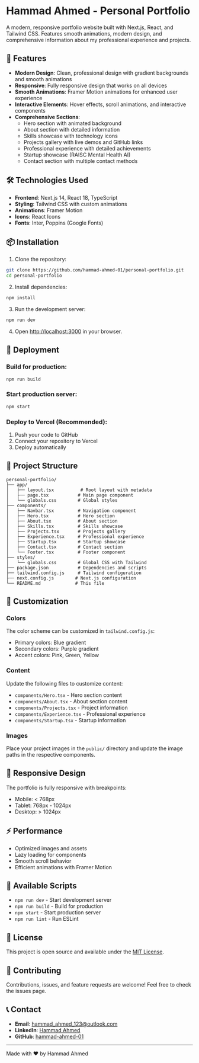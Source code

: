 # Hammad Ahmed - Personal Portfolio

A modern, responsive portfolio website built with Next.js, React, and Tailwind CSS. Features smooth animations, modern design, and comprehensive information about my professional experience and projects.

## 🚀 Features

- **Modern Design**: Clean, professional design with gradient backgrounds and smooth animations
- **Responsive**: Fully responsive design that works on all devices
- **Smooth Animations**: Framer Motion animations for enhanced user experience
- **Interactive Elements**: Hover effects, scroll animations, and interactive components
- **Comprehensive Sections**:
  - Hero section with animated background
  - About section with detailed information
  - Skills showcase with technology icons
  - Projects gallery with live demos and GitHub links
  - Professional experience with detailed achievements
  - Startup showcase (RAISC Mental Health AI)
  - Contact section with multiple contact methods

## 🛠️ Technologies Used

- **Frontend**: Next.js 14, React 18, TypeScript
- **Styling**: Tailwind CSS with custom animations
- **Animations**: Framer Motion
- **Icons**: React Icons
- **Fonts**: Inter, Poppins (Google Fonts)

## 📦 Installation

1. Clone the repository:
```bash
git clone https://github.com/hammad-ahmed-01/personal-portfolio.git
cd personal-portfolio
```

2. Install dependencies:
```bash
npm install
```

3. Run the development server:
```bash
npm run dev
```

4. Open [http://localhost:3000](http://localhost:3000) in your browser.

## 🚀 Deployment

### Build for production:
```bash
npm run build
```

### Start production server:
```bash
npm start
```

### Deploy to Vercel (Recommended):
1. Push your code to GitHub
2. Connect your repository to Vercel
3. Deploy automatically

## 📁 Project Structure

```
personal-portfolio/
├── app/
│   ├── layout.tsx          # Root layout with metadata
│   ├── page.tsx           # Main page component
│   └── globals.css        # Global styles
├── components/
│   ├── Navbar.tsx         # Navigation component
│   ├── Hero.tsx           # Hero section
│   ├── About.tsx          # About section
│   ├── Skills.tsx         # Skills showcase
│   ├── Projects.tsx       # Projects gallery
│   ├── Experience.tsx     # Professional experience
│   ├── Startup.tsx        # Startup showcase
│   ├── Contact.tsx        # Contact section
│   └── Footer.tsx         # Footer component
├── styles/
│   └── globals.css        # Global CSS with Tailwind
├── package.json           # Dependencies and scripts
├── tailwind.config.js     # Tailwind configuration
├── next.config.js        # Next.js configuration
└── README.md             # This file
```

## 🎨 Customization

### Colors
The color scheme can be customized in `tailwind.config.js`:
- Primary colors: Blue gradient
- Secondary colors: Purple gradient
- Accent colors: Pink, Green, Yellow

### Content
Update the following files to customize content:
- `components/Hero.tsx` - Hero section content
- `components/About.tsx` - About section content
- `components/Projects.tsx` - Project information
- `components/Experience.tsx` - Professional experience
- `components/Startup.tsx` - Startup information

### Images
Place your project images in the `public/` directory and update the image paths in the respective components.

## 📱 Responsive Design

The portfolio is fully responsive with breakpoints:
- Mobile: < 768px
- Tablet: 768px - 1024px
- Desktop: > 1024px

## ⚡ Performance

- Optimized images and assets
- Lazy loading for components
- Smooth scroll behavior
- Efficient animations with Framer Motion

## 🔧 Available Scripts

- `npm run dev` - Start development server
- `npm run build` - Build for production
- `npm start` - Start production server
- `npm run lint` - Run ESLint

## 📄 License

This project is open source and available under the [MIT License](LICENSE).

## 🤝 Contributing

Contributions, issues, and feature requests are welcome! Feel free to check the issues page.

## 📞 Contact

- **Email**: hammad_ahmed_123@outlook.com
- **LinkedIn**: [Hammad Ahmed](https://www.linkedin.com/in/hammad-ahmed-4676a6225/)
- **GitHub**: [hammad-ahmed-01](https://github.com/hammad-ahmed-01)

---

Made with ❤️ by Hammad Ahmed
